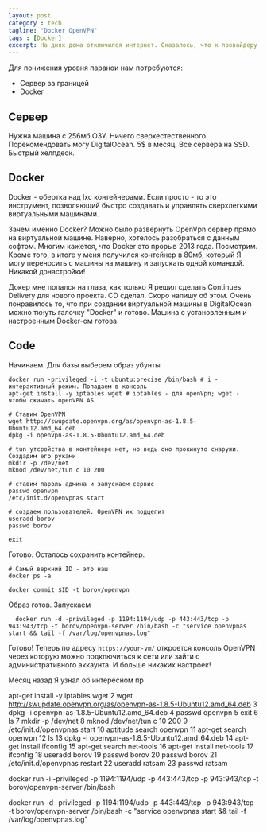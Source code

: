 ```yaml
---
layout: post
category : tech
tagline: "Docker OpenVPN"
tags : [Docker]
excerpt: На днях дома отключился интернет. Оказалось, что к провайдеру пришли правохраниетльные органы и забрали сетевое оборудование. Перевел весь домашний трафик через Голландию. Чтоб неповадно было. Сейчас расскажу как.
---
```


Для понижения уровня паранои нам потребуются:
* Сервер за границей
* Docker

## Сервер
Нужна машина с 256мб ОЗУ. Ничего сверхестественного.
Порекомендовать могу DigitalOcean.
5$ в месяц. Все сервера на SSD. Быстрый хелпдеск.

## Docker
Docker - обертка над lxc контейнерами. Если просто - то это инструмент, позволяющий быстро создавать и управлять сверхлегкими виртуальными машинами.

Зачем именно Docker? Можно было развернуть OpenVpn сервер прямо на виртуальной машине.
Наверно, хотелось разобраться с данным софтом. Многим кажется, что Docker это прорыв 2013 года. Посмотрим. Кроме того, в итоге у меня получился контейнер в 80мб, который Я могу переносить с машины на машину и запускать одной командой. Никакой донастройки!

Докер мне попался на глаза, как только Я решил сделать Continues Delivery для нового проекта.
CD сделал. Скоро напишу об этом.
Очень понравилось то, что при создании виртуальной машины в DigitalOcean можно ткнуть галочку "Docker" и готово. Машина с установленным и настроенным Docker-ом готова.

## Code
Начинаем. Для базы выберем образ убунты
```shell
docker run -privileged -i -t ubuntu:precise /bin/bash # i - интерактивный режим. Попадаем в консоль
apt-get install -y iptables wget # iptables - для openVpn; wget - чтобы скачать openVPN AS

# Ставим OpenVPN
wget http://swupdate.openvpn.org/as/openvpn-as-1.8.5-Ubuntu12.amd_64.deb
dpkg -i openvpn-as-1.8.5-Ubuntu12.amd_64.deb

# tun утсройства в контейнере нет, но ведь оно прокинуто снаружи. Создадим его руками
mkdir -p /dev/net
mknod /dev/net/tun c 10 200

# ставим пароль админа и запускаем сервис
passwd openvpn
/etc/init.d/openvpnas start

# создаем пользователей. OpenVPN их подцепит
useradd borov
passwd borov

exit
```

Готово. Осталось сохранить контейнер.

```shell
# Самый верхний ID - это наш
docker ps -a

docker commit $ID -t borov/openvpn
```

Образ готов.
Запускаем

```shell
  docker run -d -privileged -p 1194:1194/udp -p 443:443/tcp -p 943:943/tcp -t borov/openvpn-server /bin/bash -c "service openvpnas start && tail -f /var/log/openvpnas.log"
```

Готово! Теперь по адресу `https://your-vm/` откроется консоль OpenVPN через которую можно подключиться к сети или зайти с административного аккаунта.
И больше никаких настроек!

Месяц назад Я узнал об интересном пр

apt-get install -y iptables wget
    2  wget http://swupdate.openvpn.org/as/openvpn-as-1.8.5-Ubuntu12.amd_64.deb
    3  dpkg -i openvpn-as-1.8.5-Ubuntu12.amd_64.deb
    4  passwd openvpn
    5  exit
    6  ls
    7  mkdir -p /dev/net
    8  mknod /dev/net/tun c 10 200
    9  /etc/init.d/openvpnas start
   10  aptitude search openvpn
   11  apt-get search openvpn
   12  ls
   13  dpkg -i openvpn-as-1.8.5-Ubuntu12.amd_64.deb
   14  apt-get install ifconfig
   15  apt-get search net-tools
   16  apt-get install net-tools
   17  ifconfig
   18  useradd borov
   19  passwd borov
   20  passwd borov
   21  /etc/init.d/openvpnas restart
   22  useradd ratsam
   23  passwd ratsam

   docker run -i -privileged -p 1194:1194/udp -p 443:443/tcp -p 943:943/tcp -t borov/openvpn-server /bin/bash

   docker run -d -privileged -p 1194:1194/udp -p 443:443/tcp -p 943:943/tcp -t borov/openvpn-server /bin/bash -c "service openvpnas start && tail -f /var/log/openvpnas.log"
